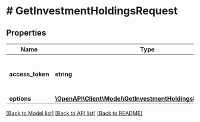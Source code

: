 # # GetInvestmentHoldingsRequest

## Properties

Name | Type | Description | Notes
------------ | ------------- | ------------- | -------------
**access_token** | **string** | The access token of the financial institution connection |
**options** | [**\OpenAPI\Client\Model\GetInvestmentHoldingsRequestOptions**](GetInvestmentHoldingsRequestOptions.md) |  | [optional]

[[Back to Model list]](../../README.md#models) [[Back to API list]](../../README.md#endpoints) [[Back to README]](../../README.md)
